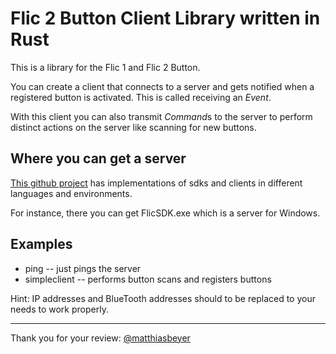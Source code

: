 # Flic 2 Button Client Library written in Rust

This is a library for the Flic 1 and Flic 2 Button.

You can create a client that connects to a server and gets notified when a registered button is activated. This is called receiving an *Event*.

With this client you can also transmit *Command*s to the server to perform distinct actions on the server like scanning for new buttons.

## Where you can get a server

[This github project](https://github.com/50ButtonsEach) has implementations of sdks and clients in different languages and environments.

For instance, there you can get FlicSDK.exe which is a server for Windows.

## Examples

- ping -- just pings the server
- simpleclient -- performs button scans and registers buttons

Hint: IP addresses and BlueTooth addresses should to be replaced to your needs to work properly.

---
Thank you for your review: [@matthiasbeyer](https://github.com/matthiasbeyer)
